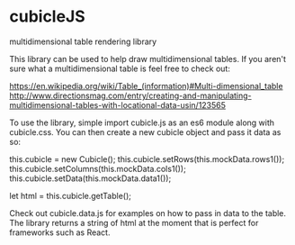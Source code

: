 # cubicleJS
multidimensional table rendering library

This library can be used to help draw multidimensional tables. If you aren't sure what a multidimensional table is feel free to check out:

https://en.wikipedia.org/wiki/Table_(information)#Multi-dimensional_table
http://www.directionsmag.com/entry/creating-and-manipulating-multidimensional-tables-with-locational-data-usin/123565

To use the library, simple import cubicle.js as an es6 module along with cubicle.css. You can then create a new cubicle object and pass it data as so:

this.cubicle = new Cubicle();
this.cubicle.setRows(this.mockData.rows1());
this.cubicle.setColumns(this.mockData.cols1());
this.cubicle.setData(this.mockData.data1());

let html = this.cubicle.getTable();

Check out cubicle.data.js for examples on how to pass in data to the table. The library returns a string of html at the moment that is perfect for frameworks such as React.
